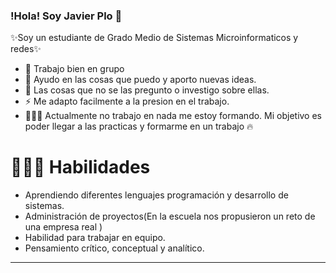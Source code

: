 ### !Hola! Soy Javier Plo 👋


✨Soy un estudiante de Grado Medio de Sistemas Microinformaticos y redes✨ 

- 👯 Trabajo bien en grupo
- 🤔 Ayudo en las cosas que puedo y aporto nuevas ideas.
- 💬 Las cosas que no se las pregunto o investigo sobre ellas.
- ⚡ Me adapto facilmente a la presion en el trabajo.
- 👨🏻‍💻 Actualmente no trabajo en nada me estoy formando.
Mi objetivo es poder llegar a las practicas y formarme en un trabajo 🔥

# 👨🏻‍🚀 Habilidades
  - Aprendiendo diferentes lenguajes programación y desarrollo de sistemas.
  - Administración de proyectos(En la escuela nos propusieron un reto de una empresa real )
  - Habilidad para trabajar en equipo.
  - Pensamiento crítico, conceptual y analítico.


---


